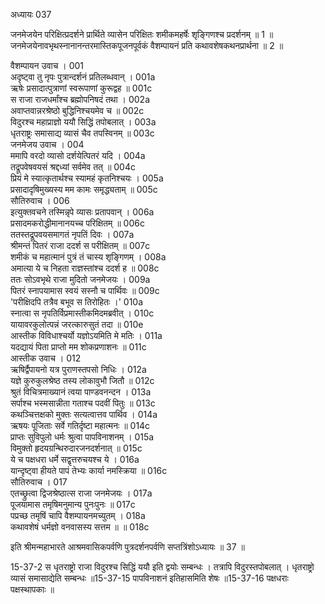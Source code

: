 अध्यायः 037

जनमेजयेन परिक्षित्प्रदर्शने प्रार्थिते व्यासेन परिक्षितः शमीकमहर्षेः शृङ्गिणश्च प्रदर्शनम् ॥ 1 ॥ जनमेजयेनावभृथस्नानानन्तरमास्तिकपूजनपूर्वकं वैशम्पायनं प्रति कथावशेषकथनप्रार्थना ॥ 2 ॥

वैशम्पायन उवाच ।	001  
अदृष्ट्वा तु नृपः पुत्रान्दर्शनं प्रतिलब्धवान् ।	001a  
ऋषेः प्रसादात्पुत्राणां स्वरूपाणां कुरूद्वह ॥	001c  
स राजा राजधर्मांश्च ब्रह्मोपनिषदं तथा ।	002a  
अवाप्तवान्नरश्रेष्ठो बुद्धिनिश्चयमेव च ॥	002c  
विदुरश्च महाप्राज्ञो ययौ सिद्धिं तपोबलात् ।	003a  
धृतराष्ट्रः समासाद्य व्यासं चैव तपस्विनम् ॥	003c  
जनमेजय उवाच ।	004  
ममापि वरदो व्यासो दर्शयेत्पितरं यदि ।	004a  
तद्रूपवेषवयसं श्रद्दध्यां सर्वमेव तत् ॥	004c  
प्रियं मे स्यात्कृतार्थश्च स्यामहं कृतनिश्चयः ।	005a  
प्रसादादृषिमुख्यस्य मम कामः समृद्ध्यताम् ॥	005c  
सौतिरुवाच ।	006  
इत्युक्तवचने तस्मिन्नृपे व्यासः प्रतापवान् ।	006a  
प्रसादमकरोद्धीमानानयच्च परिक्षितम् ॥	006c  
ततस्तद्रूपवयसमागतं नृपतिं दिवः ।	007a  
श्रीमन्तं पितरं राजा ददर्श स परीक्षितम् ॥	007c  
शमीकं च महात्मानं पुत्रं तं चास्य शृङ्गिणम् ।	008a  
अमात्या ये च निहता राज्ञस्तांश्च ददर्श ह ॥	008c  
ततः सोऽवभृथे राजा मुदितो जनमेजयः ।	009a  
पितरं स्नापयामास स्वयं सस्नौ च पार्थिवः ॥	009c  
\'परीक्षिदपि तत्रैव बभूव स तिरोहितः ।\'	010a  
स्नात्वा स नृपतिर्विप्रमास्तीकमिदमब्रवीत् ।	010c  
यायावरकुलोत्पन्नं जरत्कारुसुतं तदा ॥	010e  
आस्तीक विविधाश्चर्यो यज्ञोऽयमिति मे मतिः ।	011a  
यदद्यायं पिता प्राप्तो मम शोकप्रणाशनः ॥	011c  
आस्तीक उवाच ।	012  
ऋषिर्द्वैपायनो यत्र पुराणस्तपसो निधिः ।	012a  
यज्ञे कुरुकुलश्रेष्ठ तस्य लोकावुभौ जितौ ॥	012c  
श्रुतं विचित्रमाख्यानं त्वया पाण्डवनन्दन ।	013a  
सर्पाश्च भस्मसान्नीता गताश्च पदवीं पितुः ॥	013c  
कथञ्चित्तक्षको मुक्तः सत्यत्वात्तव पार्थिव ।	014a  
ऋषयः पूजिताः सर्वे गतिर्दृष्टा महात्मनः ॥	014c  
प्राप्तः सुविपुलो धर्मः श्रुत्वा पापविनाशनम् ।	015a  
विमुक्तो हृदयग्रन्थिरुदारजनदर्शनात् ॥	015c  
ये च पक्षधरा धर्मे सद्वृत्तरुचयश्च ये ।	016a  
यान्दृष्ट्वा हीयते पापं तेभ्यः कार्या नमस्क्रिया ॥	016c  
सौतिरुवाच ।	017  
एतच्छ्रुत्वा द्विजश्रेष्ठात्स राजा जनमेजयः ।	017a  
पूजयामास तमृषिमनुमान्य पुनःपुनः ॥	017c  
पप्रच्छ तमृषिं चापि वैशम्पायनमच्युतम् ।	018a  
कथावशेषं धर्मज्ञो वनवासस्य सत्तम ॥ ॥	018c  

इति श्रीमन्महाभारते आश्रमवासिकपर्वणि पुत्रदर्शनपर्वणि सप्तत्रिंशोऽध्यायः ॥ 37 ॥

15-37-2 स धृतराष्ट्रो राजा विदुरश्च सिद्धिं ययौ इति द्वयोः सम्बन्धः । तत्रापि विदुरस्तपोबलात् । धृतराष्ट्रो व्यासं समासाद्येति सम्बन्धः ॥15-37-15 पापविनाशनं इतिहासमिति शेषः ॥15-37-16 पक्षधराः पक्षस्थापकाः ॥

